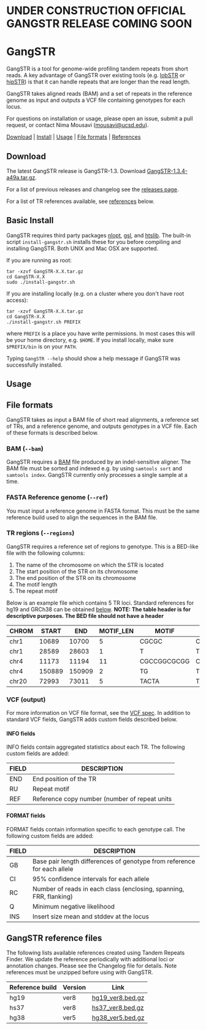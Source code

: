 # **UNDER CONSTRUCTION** OFFICIAL GANGSTR RELEASE COMING SOON

# GangSTR

GangSTR is a tool for genome-wide profiling tandem repeats from short reads. A key advantage of GangSTR over existing tools (e.g. [lobSTR](https://github.com/mgymrek/lobstr-code) or [hipSTR](https://github.com/tfwillems/HipSTR)) is that it can handle repeats that are longer than the read length.

GangSTR takes aligned reads (BAM) and a set of repeats in the reference genome as input and outputs a VCF file containing genotypes for each locus.

For questions on installation or usage, please open an issue, submit a pull request, or contact Nima Mousavi (mousavi@ucsd.edu).

[Download](#download) | [Install](#install) | [Usage](#usage) | [File formats](#formats) | [References](#references)

<a name="download"></a>
## Download

The latest GangSTR release is GangSTR-1.3. Download [GangSTR-1.3.4-a49a.tar.gz](https://github.com/gymreklab/GangSTR/releases/download/test/GangSTR-1.3.4-a49a.tar.gz).

For a list of previous releases and changelog see the [releases page](https://github.com/gymreklab/GangSTR/releases).

For a list of TR references available, see [references](#references) below. 

<a name="install"></a>

## Basic Install

GangSTR requires third party packages [nlopt](https://nlopt.readthedocs.io/en/latest/), [gsl](https://www.gnu.org/software/gsl/doc/html/index.html), and [htslib](http://www.htslib.org//). The built-in script `install-gangstr.sh` installs these for you before compiling and installing GangSTR. Both UNIX and Mac OSX are supported.

If you are running as root:
```
tar -xzvf GangSTR-X.X.tar.gz
cd GangSTR-X.X
sudo ./install-gangstr.sh
```

If you are installing locally (e.g. on a cluster where you don't have root access):
```
tar -xzvf GangSTR-X.X.tar.gz
cd GangSTR-X.X
./install-gangstr.sh PREFIX
```

where `PREFIX` is a place you have write permissions. In most cases this will be your home directory, e.g. `$HOME`. If you install locally, make sure `$PREFIX/bin` is on your `PATH`.

Typing `GangSTR --help` should show a help message if GangSTR was successfully installed.

<a name="usage"></a>
## Usage

<a name="formats"></a>
## File formats

GangSTR takes as input a BAM file of short read alignments, a reference set of TRs, and a reference genome, and outputs genotypes in a VCF file. Each of these formats is described below.

### BAM (`--bam`)
GangSTR requires a [BAM](https://samtools.github.io/hts-specs/SAMv1.pdf) file produced by an indel-sensitive aligner. The BAM file must be sorted and indexed e.g. by using `samtools sort` and `samtools index`. GangSTR currently only processes a single sample at a time.

### FASTA Reference genome (`--ref`)
You must input a reference genome in FASTA format. This must be the same reference build used to align the sequences in the BAM file.

### TR regions (`--regions`)
GangSTR requires a reference set of regions to genotype. This is a BED-like file with the following columns:

1. The name of the chromosome on which the STR is located
2. The start position of the STR on its chromosome
3. The end position of the STR on its chromosome
4. The motif length
5. The repeat motif

Below is an example file which contains 5 TR loci. Standard references for hg19 and GRCh38 can be obtained [below](#references).
**NOTE: The table header is for descriptive purposes. The BED file should not have a header**

| **CHROM** | **START** | **END** | **MOTIF_LEN** | **MOTIF** | **OFFTARGET** |
|-----------|-----------|---------|----------------|----------|------------|
|chr1	|10689	|10700|	5	|CGCGC|	CGCGCCGCGCCG|
| chr1  |  28589  | 28603  | 1 |      T    |   TTTTTTTTTTTTTTT|
|chr4  |  11173|   11194  | 11   |   CGCCGGCGCGG |    CGCCGGCGCGGCGCCGGGGCGG|
|chr4   | 150889 | 150909 | 2    |   TG      |TGTGTGTGTGTGTGTGTGTGT|
|chr20  | 72993 |  73011|   5   |    TACTA  | TACTACAATATACTATACT|

### VCF (output)
For more information on VCF file format, see the [VCF spec](http://samtools.github.io/hts-specs/VCFv4.2.pdf). In addition to standard VCF fields, GangSTR adds custom fields described below.

#### INFO fields

INFO fields contain aggregated statistics about each TR. The following custom fields are added:

| **FIELD** | **DESCRIPTION** |
|-----------|------------------|
| END | End position of the TR |
| RU| Repeat motif | 
| REF| Reference copy number (number of repeat units| 

#### FORMAT fields
FORMAT fields contain information specific to each genotype call. The following custom fields are added:

| **FIELD** | **DESCRIPTION** |
|-----------|------------------|
| GB | Base pair length differences of genotype from reference for each allele |
| CI| 95% confidence intervals for each allele | 
| RC| Number of reads in each class (enclosing, spanning, FRR, flanking)| 
| Q| Minimum negative likelihood| 
| INS| Insert size mean and stddev at the locus| 


<a name="references"></a>
## GangSTR reference files

The following lists available references created using Tandem Repeats Finder. We update the reference periodically with additional loci or annotation changes. Please see the Changelog file for details. Note references must be unzipped before using with GangSTR. 

| **Reference build** | **Version** | **Link** |
| --------------------| ------------|----------|
| hg19 | ver8 | [hg19_ver8.bed.gz](https://s3.amazonaws.com/gangstr/hg19_ver8.bed.gz) | 
| hs37 | ver8 | [hs37_ver8.bed.gz](https://s3.amazonaws.com/gangstr/hs37_ver8.bed.gz) |
| hg38 | ver5 | [hg38_ver5.bed.gz](https://s3.amazonaws.com/gangstr/hg38_ver5.bed.gz) |

